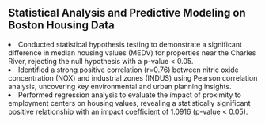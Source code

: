 <h2>Statistical Analysis and Predictive Modeling on Boston Housing Data</h2>

<li>
  Conducted statistical hypothesis testing to demonstrate a significant difference in median housing values (MEDV) for properties near the Charles River, rejecting the null hypothesis with a p-value < 0.05.
</li>
<li>
Identified a strong positive correlation (r=0.76) between nitric oxide concentration (NOX) and industrial zones (INDUS) using Pearson correlation analysis, uncovering key environmental and urban planning insights.
</li>
<li>
  Performed regression analysis to evaluate the impact of proximity to employment centers on housing values, revealing a statistically significant positive relationship with an impact coefficient of 1.0916 (p-value < 0.05).
</li>
